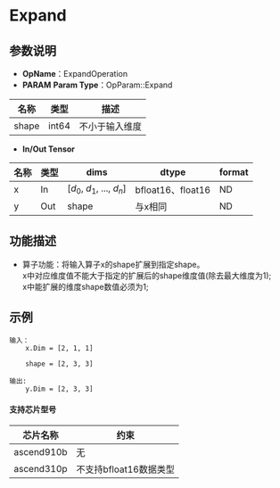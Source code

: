 # Expand

## 参数说明

- **OpName**：ExpandOperation
- **PARAM**
  **Param Type**：OpParam::Expand

| 名称  | 类型  | 描述           |
| ----- | ----- | -------------- |
| shape | int64 | 不小于输入维度 |

- **In/Out Tensor**

| 名称 | 类型 | dims                             | dtype             | format |
| ---- | ---- | -------------------------------- | ----------------- | ------ |
| x    | In   | [$d_0$, $d_1$, ..., $d_n$] | bfloat16、float16 | ND     |
| y    | Out  | shape                            | 与x相同           | ND     |

## 功能描述

- 算子功能：将输入算子x的shape扩展到指定shape。  
  x中对应维度值不能大于指定的扩展后的shape维度值(除去最大维度为1);  
  x中能扩展的维度shape数值必须为1;  

## 示例

```
输入：
    x.Dim = [2, 1, 1]

    shape = [2, 3, 3]
  
输出:
    y.Dim = [2, 3, 3]
```

#### 支持芯片型号

| 芯片名称   | 约束                   |
| ---------- | ---------------------- |
| ascend910b | 无                     |
| ascend310p | 不支持bfloat16数据类型 |
